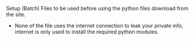 Setup (Batch) Files to be used before using the python files download from the site.
- None of the file uses the internet connection to leak your private info, internet is only used to install the required python modules.
